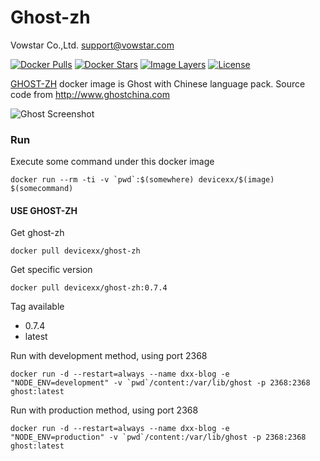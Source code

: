# Ghost-zh

Vowstar Co.,Ltd. <support@vowstar.com>

[![Docker Pulls](https://img.shields.io/docker/pulls/devicexx/ghost-zh.svg)](https://hub.docker.com/r/devicexx/ghost-zh/) [![Docker Stars](https://img.shields.io/docker/stars/devicexx/ghost-zh.svg)](https://hub.docker.com/r/devicexx/ghost-zh/) [![Image Layers](https://badge.imagelayers.io/devicexx/ghost-zh:latest.svg)](https://imagelayers.io/?images=devicexx/ghost-zh:latest) [![License](https://img.shields.io/badge/license-MIT-blue.svg?style=flat)](https://github.com/vowstar/esp8266/blob/master/LICENSE)

[GHOST-ZH](https://hub.docker.com/r/devicexx/ghost-zh/) docker image is Ghost with Chinese language pack. Source code from http://www.ghostchina.com

![Ghost Screenshot](https://cloud.githubusercontent.com/assets/120485/6626466/6dae46b2-c8ff-11e4-8c7c-8dd63b215f7b.jpg)



### Run

Execute some command under this docker image

``docker run --rm -ti -v `pwd`:$(somewhere) devicexx/$(image) $(somecommand)``

#### USE GHOST-ZH

Get ghost-zh

``docker pull devicexx/ghost-zh``

Get specific version

``docker pull devicexx/ghost-zh:0.7.4``

Tag available

- 0.7.4
- latest 

Run with development method, using port 2368

``docker run -d --restart=always --name dxx-blog -e "NODE_ENV=development" -v `pwd`/content:/var/lib/ghost -p 2368:2368 ghost:latest``

Run with production method, using port 2368

``docker run -d --restart=always --name dxx-blog -e "NODE_ENV=production" -v `pwd`/content:/var/lib/ghost -p 2368:2368 ghost:latest``


